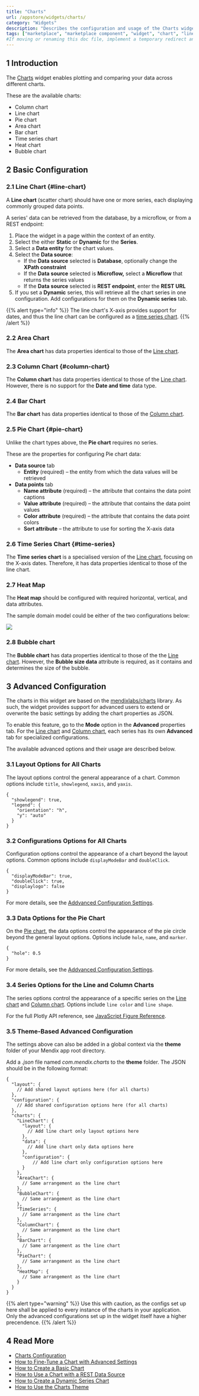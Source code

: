 ```yaml
---
title: "Charts"
url: /appstore/widgets/charts/
category: "Widgets"
description: "Describes the configuration and usage of the Charts widget, which is available in the Mendix Marketplace."
tags: ["marketplace", "marketplace component", "widget", "chart", "line chart", "area chart", "column chart", "bar chart", "heat map", "platform support"]
#If moving or renaming this doc file, implement a temporary redirect and let the respective team know they should update the URL in the product. See Mapping to Products for more details.
---
```


## 1 Introduction

The [Charts](https://marketplace.mendix.com/link/component/105695/) widget enables plotting and comparing your data across different charts.

These are the available charts:

* Column chart
* Line chart
* Pie chart
* Area chart
* Bar chart
* Time series chart
* Heat chart
* Bubble chart

## 2 Basic Configuration

### 2.1 Line Chart {#line-chart}

A **Line chart** (scatter chart) should have one or more series, each displaying commonly grouped data points.

A series' data can be retrieved from the database, by a microflow, or from a REST endpoint:

1. Place the widget in a page within the context of an entity.
2. Select the either **Static** or **Dynamic** for the **Series**.
3. Select a **Data entity** for the chart values.
4. Select the **Data source**:
	* If the **Data source** selected is **Database**, optionally change the **XPath constraint**
	* If the **Data source** selected is **Microflow,** select a **Microflow** that returns the series values
	* If the **Data source** selected is **REST endpoint**, enter the **REST URL**
5. If you set a **Dynamic** series, this will retrieve all the chart series in one configuration. Add configurations for them on the **Dynamic series** tab.

{{% alert type="info" %}}
The line chart's X-axis provides support for dates, and thus the line chart can be configured as a [time series chart](#time-series).
{{% /alert %}}

### 2.2 Area Chart

The **Area chart** has data properties identical to those of the [Line chart](#line-chart).

### 2.3 Column Chart {#column-chart}

The **Column chart** has data properties identical to those of the [Line chart](#line-chart). However, there is no support for the **Date and time** data type.

### 2.4 Bar Chart

The **Bar chart** has data properties identical to those of the [Column chart](#column-chart). 

### 2.5 Pie Chart {#pie-chart}

Unlike the chart types above, the **Pie chart** requires no series. 

These are the properties for configuring Pie chart data:

* **Data source** tab
	* **Entity** (required) – the entity from which the data values will be retrieved
* **Data points** tab
	* **Name attribute** (required) – the attribute that contains the data point captions
	* **Value attribute** (required) – the attribute that contains the data point values
	* **Color attribute** (required) – the attribute that contains the data point colors
	* **Sort attribute** – the attribute to use for sorting the X-axis data

### 2.6 Time Series Chart {#time-series}

The **Time series chart** is a specialised version of the [Line chart](#line-chart), focusing on the X-axis dates. Therefore, it has data properties identical to those of the line chart.

### 2.7 Heat Map

The **Heat map** should be configured with required horizontal, vertical, and data attributes.

The sample domain model could be either of the two configurations below:

![](attachments/charts/heat-map.png)

### 2.8 Bubble chart

The **Bubble chart** has data properties identical to those of the the [Line chart](#line-chart). However, the **Bubble size data** attribute is required, as it contains and determines the size of the bubble.

## 3 Advanced Configuration

The charts in this widget are based on the [mendixlabs/charts](https://github.com/mendixlabs/charts/issues) library. As such, the widget provides support for advanced users to extend or overwrite the basic settings by adding the chart properties as JSON.

To enable this feature, go to the **Mode** option in the **Advanced** properties tab. For the [Line chart](#line-chart) and [Column chart](#column-chart), each series has its own **Advanced** tab for specialized configurations.

The available advanced options and their usage are described below.

### 3.1 Layout Options for All Charts

The layout options control the general appearance of a chart. Common options include `title`, `showlegend`, `xaxis`,  and `yaxis`. 

```
{
  "showlegend": true,
  "legend": {
    "orientation": "h",
    "y": "auto"
  }
}
```

### 3.2 Configurations Options for All Charts

Configuration options control the appearance of a chart beyond the layout options. Common options include `displayModeBar` and `doubleClick`.

```
{
  "displayModeBar": true,
  "doubleClick": true,
  "displaylogo": false
}
```

For more details, see the [Addvanced Configuration Settings](https://raw.githubusercontent.com/mendixlabs/charts/v1.4.4/AdvancedCheatSheet.md).

### 3.3 Data Options for the Pie Chart

On the [Pie chart](#pie-chart), the data options control the appearance of the pie circle beyond the general layout options. Options include `hole`, `name`, and `marker`.

```
{
  "hole": 0.5
}
```

For more details, see the [Addvanced Configuration Settings](https://raw.githubusercontent.com/mendixlabs/charts/v1.4.4/AdvancedCheatSheet.md).

### 3.4 Series Options for the Line and Column Charts

The series options control the appearance of a specific series on the [Line chart](#line-chart) and [Column chart](#column-chart). Options include `line color` and `line shape`.

For the full Plotly API reference, see [JavaScript Figure Reference](https://plot.ly/javascript/reference/).

### 3.5 Theme-Based Advanced Configuration

The settings above can also be added in a global context via the **theme** folder of your Mendix app root directory.

Add a *.json* file named *com.mendix.charts* to the **theme** folder. The JSON should be in the following format:

```
{
  "layout": {
    // Add shared layout options here (for all charts)
  },
  "configuration": {
    // Add shared configuration options here (for all charts)
  },
  "charts": {
    "LineChart": {
      "layout": {
        // Add line chart only layout options here
      },
      "data": {
        // Add line chart only data options here
      },
      "configuration": {
          // Add line chart only configuration options here
      }
    },
    "AreaChart": {
      // Same arrangement as the line chart
    },
    "BubbleChart": {
      // Same arrangement as the line chart
    },
    "TimeSeries": {
      // Same arrangement as the line chart
    },
    "ColumnChart": {
      // Same arrangement as the line chart
    },
    "BarChart": {
      // Same arrangement as the line chart
    },
    "PieChart": {
      // Same arrangement as the line chart
    },
    "HeatMap": {
      // Same arrangement as the line chart
    }
  }
}
```

{{% alert type="warning" %}}
Use this with caution, as the configs set up here shall be applied to every instance of the charts in your application. Only the advanced configurations set up in the widget itself have a higher precendence.
{{% /alert %}}

## 4 Read More

* [Charts Configuration](/refguide/charts-configuration)
* [How to Fine-Tune a Chart with Advanced Settings](/howto/front-end/charts-advanced-tuning)
* [How to Create a Basic Chart](/howto/front-end/charts-basic-create)
* [How to Use a Chart with a REST Data Source](/howto/front-end/charts-basic-rest)
* [How to Create a Dynamic Series Chart](/howto/front-end/charts-dynamic-series)
* [How to Use the Charts Theme](/howto/front-end/charts-theme)
